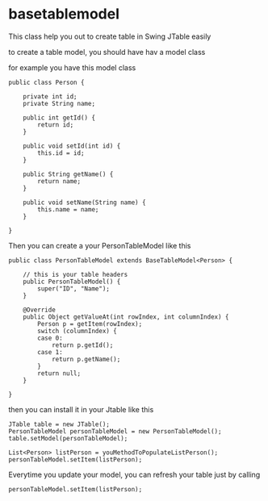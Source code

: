 # basetablemodel
This class help you out to create table in Swing JTable easily

to create a table model, you should have hav a model class

for example you have this model class

	public class Person {
	
		private int id;
		private String name;
		
		public int getId() {
			return id;
		}
		
		public void setId(int id) {
			this.id = id;
		}
		
		public String getName() {
			return name;
		}
		
		public void setName(String name) {
			this.name = name;
		}
		
	}

Then you can create a your PersonTableModel like this

	public class PersonTableModel extends BaseTableModel<Person> {
	
		// this is your table headers
		public PersonTableModel() {
			super("ID", "Name");
		}
	
		@Override
		public Object getValueAt(int rowIndex, int columnIndex) {
			Person p = getItem(rowIndex);
			switch (columnIndex) {
			case 0:
				return p.getId();
			case 1:
				return p.getName();
			}
			return null;
		}
	
	}

then you can install it in your Jtable like this

	JTable table = new JTable();
	PersonTableModel personTableModel = new PersonTableModel();
	table.setModel(personTableModel);
	
	List<Person> listPerson = youMethodToPopulateListPerson();
	personTableModel.setItem(listPerson);

Everytime you update your model, you can refresh your table just by calling 

	personTableModel.setItem(listPerson);
